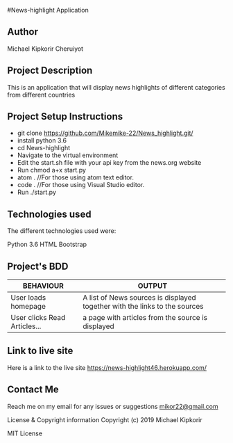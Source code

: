 #News-highlight Application

## Author

Michael Kipkorir Cheruiyot

## Project Description

This is an application that will display news highlights of different categories from different countries

## Project Setup Instructions

* git clone https://github.com/Mikemike-22/News_highlight.git/
* install python 3.6
* cd News-highlight
* Navigate to the virtual environment
* Edit the start.sh file with your api key from the news.org website
* Run chmod a+x start.py
* atom . //For those using atom text editor.
* code . //For those using Visual Studio editor.
* Run ./start.py

## Technologies used
The different technologies used were:

Python 3.6
HTML
Bootstrap

## Project's BDD
| BEHAVIOUR                    	| OUTPUT                                                                      	|
|------------------------------	|-----------------------------------------------------------------------------	|
| User loads homepage          	| A list of  News sources is displayed together with the links to the sources 	|
| User clicks Read Articles... 	| a page with articles from the source is displayed                           	|

## Link to live site

Here is a link to the live site https://news-highlight46.herokuapp.com/

## Contact Me
Reach me on my email for any issues or suggestions mikor22@gmail.com

License & Copyright information
Copyright (c) 2019 Michael Kipkorir

MIT License
